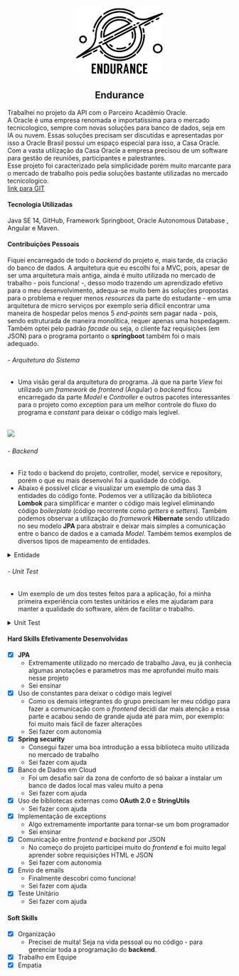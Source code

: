 ﻿<p align="center"> <img src="img/logo_endurance.png" class="center" width=200/> </p>
<h2 align="center">
Endurance
</h2>

Trabalhei no projeto da API com o Parceiro Acadêmio Oracle.<br>
A Oracle é uma empresa renomada e importatíssima para o mercado tecnicologico, sempre com novas soluções para banco de dados, seja em IA ou nuvem. Essas soluções precisam ser discutidas e apresentadas por isso a Oracle Brasil possui um espaço especial para isso, a Casa Oracle.<br>
Com a vasta utilização da Casa Oracle a empresa precisou de um software para gestão de reuniões, participantes e palestrantes.<br>
Esse projeto foi caracterizado pela simplicidade porém muito marcante para o mercado de trabalho pois pedia soluções bastante utilizadas no mercado tecnicologico.<br>
[link para GIT](https://github.com/MaXximiles/API-4SEM)


#### Tecnologia Utilizadas
Java SE 14, GitHub, Framework Springboot, Oracle Autonomous Database , Angular e Maven.

#### Contribuições Pessoais
Fiquei encarregado de todo o <i>backend</i> do projeto e, mais tarde, da criação do banco de dados. A arquitetura que eu escolhi foi a MVC, pois, apesar de ser uma arquitetura mais antiga, ainda é muito utilizada no mercado de trabalho - pois funciona! -, desso modo trazendo um aprendizado efetivo para o meu desenvolvimento, adequa-se muito bem às soluções propostas para o problema e requer menos <i>resources</i> da parte do estudante - em uma arquitetura de micro serviços por exemplo seria difícil encontrar uma maneira de hospedar pelos menos 5 <i>end-points</i> sem pagar nada - pois, sendo estruturada de maneira monolitica, requer apenas uma hospedagem. Também optei pelo padrão <i>facade</i> ou seja, o cliente faz requisições (em JSON) para o programa portanto o <b>springboot</b> também foi o mais adequado.
###### - Arquitetura do Sistema
- Uma visão geral da arquitetura do programa. Já que na parte <i>View</i> foi utilizado um <i>framework</i> de <i>frontend</i> (Angular) o <i>backend</i> ficou encarregado da parte <i>Model</i> e <i>Controller</i> e outros pacotes interessantes para o projeto como <i>exception</i> para um melhor controle do fluxo do programa e <i>constant</i> para deixar o código mais legível.
<br>
<img src="img/MVC.png">
<br>

###### - <i>Backend</i>
- Fiz todo o backend do projeto, controller, model, service e repository, porém o que eu mais desenvolvi foi a qualidade do código.
- Abaixo é possível clicar e visualizar um exemplo de uma das 3 entidades do código fonte. Podemos ver a utilização da biblioteca <b>Lombok</b> para simplificar e manter o código mais legível eliminando código <i>boilerplate</i> (código recorrente como <i>getters</i> e <i>setters</i>). Também podemos observar a utilização do <i>framework</i> <b>Hibernate</b> sendo utilizado no seu modelo <b>JPA</b> para abstrair e deixar mais simples a comunicação entre o banco de dados e a camada <i>Model</i>. Também temos exemplos de diversos tipos de mapeamento de entidades.
<details>
<summary markdown="span"y>Entidade</summary>

```java
@Entity
@NoArgsConstructor
@AllArgsConstructor
@Getter
@Setter
@Builder
@ToString
@Table(
        name = Evento.TABLE_NAME,
        uniqueConstraints = @UniqueConstraint(
                name = "evt_tema_unique",
                columnNames = "evt_tema"
        )

)
public class Evento implements Serializable {

    public static final String TABLE_NAME = "EVENTOS";
    public static final String ID_NAME = "EVT_ID";
    public static final String SEQUENCE_NAME = "EVENTOS_SEQUENCE";
    public static final String COLUNA_INICIO = "EVT_INICIO";
    public static final String COLUNA_FIM = "EVT_FIM";
    public static final String COLUNA_LOCAL = "EVT_LOCAL";
    public static final String COLUNA_TEMA = "EVT_TEMA";
    public static final String COLUNA_DESCRICAO = "EVT_DESCRICAO";
    public static final String COLUNA_OBSERVACAO = "EVT_OBSERVACAO";
    public static final String COLUNA_USUARIO = "EVT_USR_ID";
    public static final String COLUNA_CRIACAO = "EVT_CRIACAO";
    public static final String COLUNA_STATUS = "EVT_STATUS";
    public static final String COLUNA_MAX_PARTICIPANTES = "EVT_MAX_PART";
    public static final String COLUNA_TOTAL_PARTICIPANTES = "EVT_TOTAL_PART";


    @Id
    @SequenceGenerator(
            name = SEQUENCE_NAME,
            sequenceName = SEQUENCE_NAME,
            allocationSize = 1
    )
    @GeneratedValue(
            strategy = GenerationType.IDENTITY,
            generator = SEQUENCE_NAME
    )
    @Column(name=ID_NAME, nullable = false)
    private Long id;
    @Column(name=COLUNA_INICIO, nullable = false)
    @JsonFormat(pattern = "yyyy-MM-dd'T'HH:mm:ss")
    private LocalDateTime inicio;
    @Column(name=COLUNA_FIM, nullable = false)
    @JsonFormat(pattern = "yyyy-MM-dd'T'HH:mm:ss")
    private LocalDateTime fim;
    @NotBlank()
    @Column(name=COLUNA_LOCAL, columnDefinition = "VARCHAR2(9)", nullable = false)
    private String local;
    @NotBlank()
    @Column(name=COLUNA_TEMA, columnDefinition = "VARCHAR2(50)", nullable = false, unique = true)
    private String tema;
    @Column(name=COLUNA_DESCRICAO, columnDefinition = "VARCHAR2(150)")
    private String descricao;
    @Column(name=COLUNA_OBSERVACAO, columnDefinition = "VARCHAR2(150)")
    private String observacao;
    @OneToOne
    @JoinColumn(
            name = COLUNA_USUARIO,
            referencedColumnName = User.ID_NAME,
            nullable = false
    )
    private User user;
    @Column(name=COLUNA_CRIACAO, nullable = false)
    @NotBlank
    private LocalDateTime criacao = LocalDateTime.now();
    @Column(name=COLUNA_STATUS, columnDefinition = "VARCHAR2(10)", nullable = false)
    private String status;
    @Column(name=COLUNA_MAX_PARTICIPANTES, nullable = false)
    private Integer maxParticipantes;
    @Column(name=COLUNA_TOTAL_PARTICIPANTES, nullable = false)
    private Integer totalParticipantes;

    @ManyToMany
    @JoinTable(
            name="evento_usuario_part",
            joinColumns = @JoinColumn(
                    name = "eup_evt_id",
                    referencedColumnName = ID_NAME
            ),
            inverseJoinColumns = @JoinColumn(
                    name = "eup_usr_id",
                    referencedColumnName = User.ID_NAME
            )
    )
    private List<User> participantes;

    @ManyToMany
    @JoinTable(
            name="evento_fornecedor_map",
            joinColumns = @JoinColumn(
                    name = "efm_evt_id",
                    referencedColumnName = "evt_id"
            ),
            inverseJoinColumns = @JoinColumn(
                    name="efm_frn_id",
                    referencedColumnName = "frn_id"
            )
    )
    private List<Fornecedor> fornecedores;

    public boolean addParticipante(User user) {
        if(this.maxParticipantes > this.totalParticipantes) {
            participantes.add(user);
            this.maxParticipantes++;
            this.totalParticipantes++;
            return true;
        }
        return false;
    }
}
```
</details>

###### - <i>Unit Test</i>
- Um exemplo de um dos testes feitos para a aplicação, foi a minha primeira experiência com testes unitários e eles me ajudaram para manter a qualidade do software, além de facilitar o trabalho.
	
<details>
<summary markdown="span">Unit Test</summary>
	
```java
@SpringBootTest
class EventoServiceImplTest {

    @MockBean
    private EventoRepository eventoRepository;

    @Autowired
    private EventoService underTest;

    private User user;

    @BeforeEach
    void setUp() {
        this.user = User
                .builder()
                .firstName("Teste")
                .lastName("S")
                .email("teste@gmail.com")
                .cpf("973.017.940-96")
                .joinDate(new Date())
                .password("123")
                .isActive(true)
                .isNotLocked(false)
                .role(ROLE_GUEST.name())
                .authorities(ROLE_GUEST.getAuthorities())
                .profileImageUrl(null)
                .id(1L)
                .build();
    }

    @Test
    @DisplayName("Add Evento com início no meio de outro Evento == Exc")
    void whenEventoOccurring_ShouldThrowExc()  {

        LocalTime open = LocalTime.of(10,00,00);
        LocalDateTime date = LocalDateTime.of(LocalDateTime.now().toLocalDate(), open);
        System.out.println(date);

        // given
        Evento event = Evento
                .builder()
                .id(1L)
                .inicio(date)
                .fim(date.plusHours(2L))
                .local(LocalEvento.OPENSPACE.name())
                .tema("Lean Agile")
                .descricao("Entenda a nova tendência de arquitetura de software")
                .observacao("Necessário carteira de vacinação")
                .user(user)
                .criacao(LocalDateTime.now())
                .status(StatusEvento.PENDENTE.name())
                .maxParticipantes(50)
                .totalParticipantes(1)
                .build();

        Evento event2 = Evento
                .builder()
                .id(2L)
                .inicio(date.plusMinutes(30L))
                .fim(date.plusHours(3L))
                .local(LocalEvento.OPENSPACE.name())
                .tema("Lean Agile 2")
                .descricao("Entenda a nova tendência de arquitetura de software 2")
                .observacao("Necessário carteira de vacinação 2")
                .user(this.user)
                .criacao(LocalDateTime.now())
                .status(StatusEvento.PENDENTE.name())
                .maxParticipantes(50)
                .totalParticipantes(1)
                .build();

        List<Evento> events = List.of(event);
        LocalDate date2 = event2.getInicio().toLocalDate();
        given(eventoRepository.findEventoByDate(date2))
                .willReturn(java.util.Optional.of(events));

        //when

        Throwable exc = assertThrows(EventIsOccurringException.class, () -> underTest.addEvento(event2));

        // then
        assertEquals("Evento ocorrendo no horário de início: "
                + event2.getInicio().toLocalTime().format(DateTimeFormatter.ofPattern("HH:mm"))
                + ". Sugestão de horário:08:00",
                exc.getMessage());


    }

    @Test
    @DisplayName("Add Evento com início == de outro Evento == Exc")
    void whenEventoExist_ShouldThrowExc() {

        // given
        LocalTime open = LocalTime.of(10,00,00);
        LocalDateTime date = LocalDateTime.of(LocalDateTime.now().toLocalDate(), open);

        Evento event = Evento
                .builder()
                .id(1L)
                .inicio(date)
                .fim(date.plusHours(1L))
                .local(LocalEvento.OPENSPACE.name())
                .tema("Lean Agile")
                .descricao("Entenda a nova tendência de arquitetura de software")
                .observacao("Necessário carteira de vacinação")
                .user(this.user)
                .criacao(LocalDateTime.now())
                .status(StatusEvento.PENDENTE.name())
                .maxParticipantes(50)
                .totalParticipantes(1)
                .build();

        Evento event2 = Evento
                .builder()
                .id(2L)
                .inicio(date)
                .fim(date.plusHours(3L))
                .local(LocalEvento.OPENSPACE.name())
                .tema("Lean Agile 2")
                .descricao("Entenda a nova tendência de arquitetura de software 2")
                .observacao("Necessário carteira de vacinação 2")
                .user(this.user)
                .criacao(LocalDateTime.now())
                .status(StatusEvento.PENDENTE.name())
                .maxParticipantes(50)
                .totalParticipantes(1)
                .build();

        List<Evento> events = List.of(event);
        LocalDate date2 = event2.getInicio().toLocalDate();
        given(eventoRepository.findEventoByDate(date2))
                .willReturn(java.util.Optional.of(events));

        //when

        Throwable exc = assertThrows(EventoInicioExistException.class, () -> underTest.addEvento(event2));

        // then
        assertEquals("Evento já cadastrado com ínício: "
                        + event2.getInicio().toLocalTime().format(DateTimeFormatter.ofPattern("HH:mm"))
                + ". Sugestão de horário:08:00",
                exc.getMessage());


    }

    @Test
    @DisplayName("Add Evento com início fora do horário de funcionamento == Exc")
    void whenEventoOutOfOpeningHours_ShouldThrowExc() {

        // given
        LocalTime open = LocalTime.of(6,00,00);
        LocalDateTime date = LocalDateTime.of(LocalDateTime.now().toLocalDate(), open);

        Evento event = Evento
                .builder()
                .id(1L)
                .inicio(date)
                .fim(LocalDateTime.now().plusHours(2L))
                .local(LocalEvento.OPENSPACE.name())
                .tema("Lean Agile")
                .descricao("Entenda a nova tendência de arquitetura de software")
                .observacao("Necessário carteira de vacinação")
                .user(this.user)
                .criacao(LocalDateTime.now())
                .status(StatusEvento.PENDENTE.name())
                .maxParticipantes(50)
                .totalParticipantes(1)
                .build();


        //when

        Throwable exc = assertThrows(EventOutOfOpeningHoursException.class, () -> underTest.addEvento(event));

        // then
        assertEquals("Evento fora do horário de funcionamento: 08:00 às 22:00",
                exc.getMessage());

    }

    @Test
    @DisplayName("Add Evento com final fora do horário de funcionamento == Exception")
    void whenEventoOutOfClosingHours_ShouldThrowExc() {

        // given
        LocalTime open = LocalTime.of(8,00,00);
        LocalTime close = LocalTime.of(23,00,00);
        LocalDateTime inicio = LocalDateTime.of(LocalDateTime.now().toLocalDate(), open);
        LocalDateTime fim = LocalDateTime.of(LocalDateTime.now().toLocalDate(), close);

        Evento event = Evento
                .builder()
                .id(1L)
                .inicio(inicio)
                .fim(fim)
                .local(LocalEvento.OPENSPACE.name())
                .tema("Lean Agile")
                .descricao("Entenda a nova tendência de arquitetura de software")
                .observacao("Necessário carteira de vacinação")
                .user(this.user)
                .criacao(LocalDateTime.now())
                .status(StatusEvento.PENDENTE.name())
                .maxParticipantes(50)
                .totalParticipantes(1)
                .build();


        //when

        Throwable exc = assertThrows(EventOutOfOpeningHoursException.class, () -> underTest.addEvento(event));

        // then
        assertEquals("Evento fora do horário de funcionamento: 08:00 às 22:00",
                exc.getMessage());

    }

    @Test
    @DisplayName("Add Evento com inicio > final == Exception")
    void whenInicioAfterFinal_ShouldThrowExc() {

        // given
        LocalTime open = LocalTime.of(10,00,00);
        LocalTime close = LocalTime.of(9,00,00);
        LocalDateTime inicio = LocalDateTime.of(LocalDateTime.now().toLocalDate(), open);
        LocalDateTime fim = LocalDateTime.of(LocalDateTime.now().toLocalDate(), close);

        Evento event = Evento
                .builder()
                .id(1L)
                .inicio(inicio)
                .fim(fim)
                .local(LocalEvento.OPENSPACE.name())
                .tema("Lean Agile")
                .descricao("Entenda a nova tendência de arquitetura de software")
                .observacao("Necessário carteira de vacinação")
                .user(this.user)
                .criacao(LocalDateTime.now())
                .status(StatusEvento.PENDENTE.name())
                .maxParticipantes(50)
                .totalParticipantes(1)
                .build();


        //when

        Throwable exc = assertThrows(EventoInicioAfterException.class, () -> underTest.addEvento(event));

        // then
        assertEquals(event.getInicio()
                        + " depois de "
                        + event.getFim(),
                exc.getMessage());

    }

    @Test
    @DisplayName("Mesmo tema com letras minúsculas não deve dar update")
    void whenSameTema_ShouldNotUpdateEvento() throws EventoInicioAfterException, EventIsOccurringException, EventOutOfOpeningHoursException, EventoNotFoundException, EventoInicioExistException, EventDifferentDayException, MessagingException {
        // given
        LocalTime open = LocalTime.of(9,00,00);
        LocalTime close = LocalTime.of(10,00,00);
        LocalDateTime inicio = LocalDateTime.of(LocalDateTime.now().toLocalDate(), open);
        LocalDateTime fim = LocalDateTime.of(LocalDateTime.now().toLocalDate(), close);

        Evento event = Evento
                .builder()
                .id(1L)
                .inicio(inicio)
                .fim(fim)
                .local(LocalEvento.OPENSPACE.name())
                .tema("Lean Agile")
                .descricao("Entenda a nova tendência de arquitetura de software")
                .observacao("Necessário carteira de vacinação")
                .user(this.user)
                .criacao(LocalDateTime.now())
                .status(StatusEvento.PENDENTE.name())
                .maxParticipantes(50)
                .totalParticipantes(1)
                .build();

        Evento event2 = Evento
                .builder()
                .id(1L)
                .inicio(inicio)
                .fim(fim)
                .local(LocalEvento.OPENSPACE.name())
                .tema("lean agile")
                .descricao("Entenda a nova tendência de arquitetura de software")
                .observacao("Necessário carteira de vacinação")
                .user(this.user)
                .criacao(LocalDateTime.now())
                .status(StatusEvento.PENDENTE.name())
                .maxParticipantes(50)
                .totalParticipantes(1)
                .build();

        given(eventoRepository.findById(1L))
                .willReturn(java.util.Optional.of(event));

        //when
        underTest.updateEvento(1L,event2);

        //then
        ArgumentCaptor<Evento> studentArgumentCaptor =
                ArgumentCaptor.forClass(Evento.class);

        verify(eventoRepository)
                .save(studentArgumentCaptor.capture());

        Evento capturedEvento = studentArgumentCaptor.getValue();

        assertThat(capturedEvento.getTema()).isNotEqualTo(event2.getTema());

    }

    @Test
    @DisplayName("Tema diferente deve dar update")
    void whenDifferentTema_ShouldUpdateEvento() throws EventoInicioAfterException, EventIsOccurringException, EventOutOfOpeningHoursException, EventoNotFoundException, EventoInicioExistException, EventDifferentDayException, MessagingException {
        // given
        LocalTime open = LocalTime.of(9,00,00);
        LocalTime close = LocalTime.of(10,00,00);
        LocalDateTime inicio = LocalDateTime.of(LocalDateTime.now().toLocalDate(), open);
        LocalDateTime fim = LocalDateTime.of(LocalDateTime.now().toLocalDate(), close);

        Evento event = Evento
                .builder()
                .id(1L)
                .inicio(inicio)
                .fim(fim)
                .local(LocalEvento.OPENSPACE.name())
                .tema("Lean Agile")
                .descricao("Entenda a nova tendência de arquitetura de software")
                .observacao("Necessário carteira de vacinação")
                .user(this.user)
                .criacao(LocalDateTime.now())
                .status(StatusEvento.PENDENTE.name())
                .maxParticipantes(50)
                .totalParticipantes(1)
                .build();

        Evento event2 = Evento
                .builder()
                .id(1L)
                .inicio(inicio)
                .fim(fim)
                .local(LocalEvento.OPENSPACE.name())
                .tema("Cascate")
                .descricao("Entenda a nova tendência de arquitetura de software")
                .observacao("Necessário carteira de vacinação")
                .user(this.user)
                .criacao(LocalDateTime.now())
                .status(StatusEvento.PENDENTE.name())
                .maxParticipantes(50)
                .totalParticipantes(1)
                .build();

        given(eventoRepository.findById(1L))
                .willReturn(java.util.Optional.of(event));

        //when
        underTest.updateEvento(1L,event2);

        //then
        ArgumentCaptor<Evento> studentArgumentCaptor =
                ArgumentCaptor.forClass(Evento.class);

        verify(eventoRepository)
                .save(studentArgumentCaptor.capture());

        Evento capturedEvento = studentArgumentCaptor.getValue();

        assertThat(capturedEvento.getTema()).isEqualTo(event2.getTema());

    }
```
</details>

#### Hard Skills Efetivamente Desenvolvidas
- [x] <b>JPA</b>
    - Extremamente utilizado no mercado de trabalho Java, eu já conhecia algumas anotações e parametros mas me aprofundei muito mais nesse projeto
    - Sei ensinar
- [x] Uso de constantes para deixar o código mais legível
    - Como os demais integrantes do grupo precisam ler meu código para fazer a comunicação com o <i>frontend</i> decidi dar mais atenção a essa parte e acabou sendo de grande ajuda até para mim, por exemplo: foi muito mais fácil de fazer alterações
    - Sei fazer com autonomia
- [x] <b>Spring security</b>
    - Consegui fazer uma boa introdução a essa biblioteca muito utilizada no mercado de trabalho
    - Sei fazer com ajuda
- [x] Banco de Dados em Cloud
    - Foi um desafio sair da zona de conforto de só baixar a instalar um banco de dados local mas valeu muito a pena
    - Sei fazer com ajuda
- [x] Uso de bibliotecas externas como <b>OAuth 2.0</b> e <b>StringUtils</b>
    - Sei fazer com ajuda
- [x] Implementação de exceptions
    - Algo extremamente importante para tornar-se um bom programador
    - Sei ensinar
- [x] Comunicação entre <i>frontend</i> e <i>backend</i> por JSON
    - No começo do projeto participei muito do <i>frontend</i> e foi muito legal aprender sobre requisições HTML e JSON
    - Sei fazer com autonomia
- [x] Envio de emails
    - Finalmente descobri como funciona!
    - Sei fazer com ajuda
- [x] Teste Unitário
    - Sei fazer com ajuda

#### Soft Skills
- [x] Organização<br>
    - Precisei de muita! Seja na vida pessoal ou no código - para gerenciar toda a programação do <b>backend</b>.
- [x] Trabalho em Equipe
- [x] Empatia
